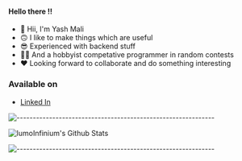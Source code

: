 #### Hello there !!

- 👋 Hii, I'm Yash Mali
- 🙃 I like to make things which are useful
- 😎 Experienced with backend stuff
- 👨‍💻 And a hobbyist competative programmer in random contests
- ❤ Looking forward to collaborate and do something interesting
 
### Available on
- [Linked In](https://www.linkedin.com/in/yash-mali/)

![-------------------------------------------------------------](https://raw.githubusercontent.com/andreasbm/readme/master/assets/lines/rainbow.png)

<img align="center" alt="IumoInfinium's  Github Stats" src="https://github-readme-stats.vercel.app/api?username=IumoInfinium&show_icons=true&theme=radical&hide_border=true&count_private=true" />

![-------------------------------------------------------------](https://raw.githubusercontent.com/andreasbm/readme/master/assets/lines/rainbow.png)